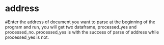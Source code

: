 # address

#Enter the  address of document you want to parse at the beginning of the program and run, you will get two dataframe, processed_yes and processed_no.
processed_yes is with the success of parse of address while  processed_yes is not.
